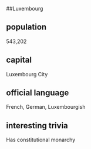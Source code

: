 ##Luxembourg
## population
543,202

## capital
Luxembourg City
 
## official language
French, German, Luxembourgish

## interesting trivia


Has constitutional monarchy
